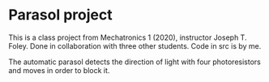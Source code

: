 # Parasol project

This is a class project from Mechatronics 1 (2020), instructor Joseph T. Foley.
Done in collaboration with three other students. Code in src is by me.

The automatic parasol detects the direction of light with four photoresistors and moves in order to block it.
